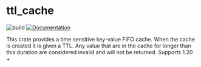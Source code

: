 # ttl_cache

![build](https://github.com/stusmall/ttl_cache/workflows/build/badge.svg)
[![Documentation](https://docs.rs/ttl_cache/badge.svg)](https://docs.rs/ttl_cache)

This crate provides a time sensitive key-value FIFO cache.  When the cache is created it is
given a TTL.  Any value that are in the cache for longer than this duration are considered
invalid and will not be returned.  Supports 1.20 +
